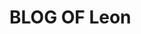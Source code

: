 <img src="https://github.com/xueliangwd/learn/blob/main/images/blog_header.jpg?raw=true" alt="" title="">

# BLOG OF Leon